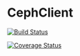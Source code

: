 # CephClient

[![Build Status](https://travis-ci.org/CentauriSolutions/ceph_client.svg?branch=master)](https://travis-ci.org/CentauriSolutions/ceph_client)
<!-- [![Version info](https://img.shields.io/crates/v/ceph-client.svg)](https://crates.io/crates/ceph-client) -->
[![Coverage Status](https://coveralls.io/repos/github/CentauriSolutions/ceph_client/badge.svg?branch=master)](https://coveralls.io/github/CentauriSolutions/ceph_client?branch=master)